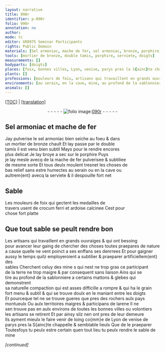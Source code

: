 ```yaml
---
layout: narrative
title: 090r
identifier: p-090r
folio: 090r
annotation: no
author:
mode: tc
editor: GR8975 Seminar Participants
rights: Public Domain
materials: [Sel armoniac, mache de fer, sel armoniac, bronze, porphire, mache de fer pulverisee, crocum ferri, ardoise calcinee, celuy des mine, terre, arene, sable de mine]
tools: [mortier de bronze, double tamis, porphire, serviete, doigts]
measurements: []
bodyparts: [doigts]
places: [foix, bonnes villes, Lyon, venise, parys pres la S{ainc}te chappelle]
plants: []
professions: [mouleurs de foix, artisans qui travaillent en grands ouvraiges, artisans]
environments: [au serain, en la cave, mine, au profond de la sablonniere, pres des rochers aulx pays montueulx, aulx territoires maigres, aulx environs de toutes les bonnes villes, pres de leur demeure]
animals: []
---
```


<p><a href="{{ site.baseurl }}/diplomatic/" target="_blank">[TOC]</a> | <a href="{{ site.baseurl }}/texts/p-090r_tl/">[translation]</a></p><div class="folio" align="center">- - - - - <a href="http://gallica.bnf.fr/ark:/12148/btv1b10500001g/f185.image" target="_blank"><img src="https://cu-mkp.github.io/2017-workshop-edition/assets/photo-icon.png" alt="folio image: " style="display:inline-block; margin-bottom:-3px;"/>090r</a> - - - - - </div>  
  

## <span class="m">Sel armoniac</span> et <span class="m">mache de fer</span>

 
Jay pulverise le <span class="m">sel armoniac</span> bien seiche au foeu & dans<br/> un <span class="tl">mortier de <span class="m">bronze</span></span> chault Et lay passe par le <span class="tl">double<br/> tamis</span> il est venu bien subtil Mays pour le rendre encores<br/> plus delicat Je lay broye a sec sur le <span class="tl"><span class="m">porphire</span></span> Puys<br/> je lay mesle avecq de la <span class="m">mache de fer pulverisee</span> & subtiliee<br/> de mesme sorte Et tous deulx moulent tresnet les choses de<br/> bas relief sans estre humectes <span class="env">au serain</span> ou <span class="env">en la cave</span> ou<br/> aultrem{ent} avecq la <span class="tl">serviete</span> & il despouille fort net
 
 
  

## Sable

 
Les <span class="pro">mouleurs de <span class="pl">foix</span></span> qui gectent les medailles de<br/> travers usent de <span class="m">crocum ferri</span> et <span class="m">ardoise calcinee</span> Cest pour<br/> chose fort platte
 
 
  

## Que tout sable se peult rendre bon

 
Les <span class="pro">artisans qui travaillent en grands ouvraiges</span> & qui ont besoing<br/> pour avancer leur gaing de chercher des choses toutes praepares de nature<br/> a cause quelle ne vent poinct a ses enffans ses denrrees Et pour gaigner<br/> aussy le temps quilz employeroient a subtilier & praeparer artificiellem{ent} des<br/> sables Cherchent <span class="m">celuy de<span class="del">s</span> <span class="env">mine</span></span> <span class="del">s</span> qui nest ne trop gras ce participant<br/> de la <span class="m">terre</span> ne trop maigre & par consequent sans liaison Ains qui se<br/> tire <span class="env">au profond de la sablonniere</span> a certains mattons & glebes qui demonstrent<br/> sa naturelle compaction qui est asses difficille a rompre & qui ha le grain<br/> fort menu & subtil & qui se trouve <span class="sn">doulx en le maniant entre les <span class="tl"><span class="bp">doigts</span></span></span><br/> Et pourceque tel ne se trouve gueres que <span class="env">pres des rochers aulx pays<br/> montueulx</span> Ou <span class="env">aulx territoires maigres</span> & participans de l<span class="m">arene</span> Il ne<br/> sen trouve pas <span class="del">en</span> <span class="env">aulx environs de toutes les <span class="pl">bonnes villes</span></span> ou volontiers<br/> les <span class="pro">artisans</span> se retirent Et par ainsy silz nen ont <span class="env">pres de leur demeure</span><br/> Ils ayment mieulx le faire venir de loing co{mm}e de <span class="pl">Lyon</span> de <span class="pl">venise</span> de<br/> <span class="pl">parys pres la S{ainc}te chappelle</span> & semblable lieulx Que de le praeparer<br/> Toutesfoys tu peulx estre certain quen tout lieu tu peulx rendre le <span class="m">sable de <span class="env">mine</span></span>
 
*[continued]*
 
